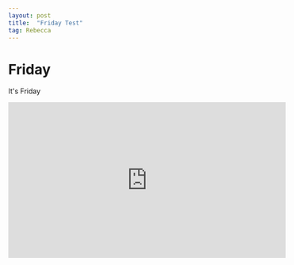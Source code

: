 ```yaml
---
layout: post
title:  "Friday Test"
tag: Rebecca
---
```


# Friday

It's Friday

<iframe width="560" height="315" src="https://www.youtube.com/embed/kfVsfOSbJY0?autoplay=1" title="YouTube video player" frameborder="0" allow="accelerometer; autoplay; clipboard-write; encrypted-media; gyroscope; picture-in-picture" allowfullscreen></iframe>